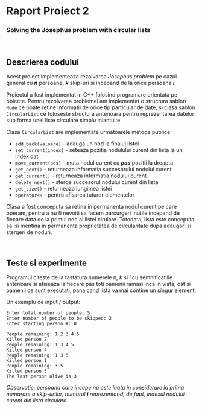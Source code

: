 # Raport Proiect 2
### Solving the Josephus problem with circular lists

<br>

## Descrierea codului

Acest proiect implementeaza rezolvarea *Josephus problem* pe cazul general cu ***n*** persoane, ***k*** skip-uri si incepand de la orice persoana ***i***.

Proiectul a fost implementat in C++ folosind programare orientata pe obiecte. Pentru rezolvarea problemei am implementat o structura sablon `Node` ce poate retine informatii de orice tip particular de date, si clasa sablon `CircularList` ce foloseste structura anterioara pentru reprezentarea datelor sub forma unei liste circulare simplu inlantuite.

Clasa `CircularList` are implementate urmatoarele metode publice:
- `add_back(valoare)` - adauga un nod la finalul listei
- `set_current(index)` - seteaza pozitia nodulului curent din lista la un index dat
- `move_current(pos)` - muta nodul curent cu ***pos*** pozitii la dreapta
- `get_next()` - returneaza informatia succesorului nodului curent
- `get_current()` - returneaza informatia nodului curent
- `delete_next()` - sterge succesorul nodului curent din lista
- `get_size()` - returneaza lungimea listei
- `operator<<` - pentru afisarea tuturor elementelor

Clasa a fost conceputa sa retina in permanenta nodul curent pe care operam, pentru a nu fi nevoiti sa facem parcurgeri inutile incepand de fiecare data de la primul nod al listei cirulare. Totodata, lista este conceputa sa isi mentina in permanenta proprietatea de circularitate dupa adaugari si stergeri de noduri.

<br>

## Teste si experimente

Programul citeste de la tastatura numerele *n*, *k* si *i* cu semnificatiile anterioare si afiseaza la fiecare pas toti oamenii ramasi inca in viata, cat si oamenii ce sunt executati, pana cand lista va mai contine un singur element.

Un exemplu de input / output:
```angular2html
Enter total number of people: 5
Enter number of people to be skipped: 2
Enter starting person #: 0

People remaining: 1 2 3 4 5
Killed person 2
People remaining: 1 3 4 5
Killed person 4
People remaining: 1 3 5
Killed person 1
People remaining: 3 5
Killed person 5
The last person alive is 3
```

*Observatie: persoana care incepe nu este luata in considerare la prima numarare a skip-urilor, numarul **i** reprezentand, de fapt, indexul nodului curent din lista circulara.*
